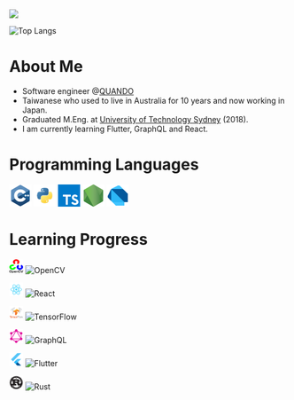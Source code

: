 <a>
  <img align="center" src="https://github-readme-stats.vercel.app/api?username=jack06215&show_icons=true&include_all_commits=true&theme=algolia" />
</a>

<!-- <a>
  <img align="center" src="https://github-profile-trophy.vercel.app/?username=jack06215">
</a> -->

![Top Langs](https://github-readme-stats.vercel.app/api/top-langs/?username=jack06215&theme=buefy&layout=compact)
<!-- [![LeetCode Stats](https://leetcode-stats-six.vercel.app/api?username=nacho754)](https://github.com/nacho754/leetcode-stats)
 -->
# About Me
- Software engineer @[QUANDO](https://www.quando.jp/company/)
- Taiwanese who used to live in Australia for 10 years and now working in Japan.
- Graduated M.Eng. at [University of Technology Sydney](https://www.uts.edu.au/) (2018).
- I am currently learning Flutter, GraphQL and React.

# Programming Languages
<code><img height="40" src="https://raw.githubusercontent.com/github/explore/master/topics/cpp/cpp.png"></code>
<code><img height="40" src="https://raw.githubusercontent.com/github/explore/master/topics/python/python.png"></code>
<code><img height="40" src="https://raw.githubusercontent.com/github/explore/master/topics/typescript/typescript.png"></code>
<code><img height="40" src="https://raw.githubusercontent.com/github/explore/master/topics/nodejs/nodejs.png"></code>
<code><img height="40" src="https://raw.githubusercontent.com/github/explore/master/topics/dart/dart.png"></code>

# Learning Progress

<code><img height="25" src="https://raw.githubusercontent.com/github/explore/master/topics/opencv/opencv.png"></code> ![OpenCV](https://progress-bar.dev/70/?title=Experienced%20&width=320 "OpenCV C++")

<code><img height="25" src="https://raw.githubusercontent.com/github/explore/master/topics/react/react.png"></code> ![React](https://progress-bar.dev/50/?title=Intermediate&width=320 "React")

<code><img height="25" src="https://raw.githubusercontent.com/github/explore/master/topics/tensorflow/tensorflow.png"></code> ![TensorFlow](https://progress-bar.dev/50/?title=Intermediate&width=320 "TensorFlow")

<code><img height="25" src="https://raw.githubusercontent.com/github/explore/master/topics/graphql/graphql.png"></code> ![GraphQL](https://progress-bar.dev/40/?title=Intermediate%20%20%20&width=320 "GraphQL")

<code><img height="25" src="https://raw.githubusercontent.com/github/explore/master/topics/flutter/flutter.png"></code> ![Flutter](https://progress-bar.dev/30/?title=Intermediate%20%20%20&width=320 "Flutter")

<code><img height="25" src="https://raw.githubusercontent.com/github/explore/master/topics/rust/rust.png"></code> ![Rust](https://progress-bar.dev/20/?title=Beginner%20%20%20&width=320 "Rust")
